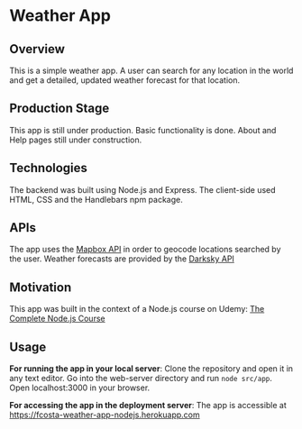 # Weather App

## Overview

This is a simple weather app.
A user can search for any location in the world and get a detailed, updated weather forecast for that location.

## Production Stage

This app is still under production.
Basic functionality is done. About and Help pages still under construction.

## Technologies

The backend was built using Node.js and Express.
The client-side used HTML, CSS and the Handlebars npm package.

## APIs

The app uses the [Mapbox API](https://docs.mapbox.com/api/) in order to geocode locations searched by the user.
Weather forecasts are provided by the [Darksky API](https://darksky.net/dev)

## Motivation

This app was built in the context of a Node.js course on Udemy: [The Complete Node.js Course](https://www.udemy.com/the-complete-nodejs-developer-course-2/)

## Usage

**For running the app in your local server**:
Clone the repository and open it in any text editor.
Go into the web-server directory and run `node src/app`.
Open localhost:3000 in your browser.

**For accessing the app in the deployment server**:
The app is accessible at https://fcosta-weather-app-nodejs.herokuapp.com

